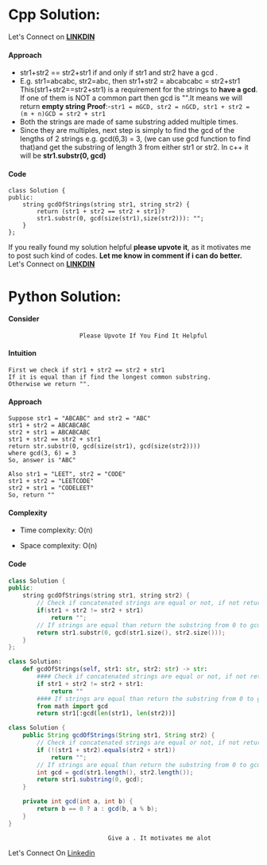 # Cpp Solution:
Let's Connect on ****[LINKDIN](https://www.linkedin.com/in/mahesh-vishnoi-a4a47a193)****
#### Approach

 - str1+str2 == str2+str1 if and only if str1 and str2 have a gcd . 
- E.g. str1=abcabc, str2=abc, then str1+str2 = abcabcabc = str2+str1
This(str1+str2==str2+str1) is a requirement for the strings to **have a gcd**. If one of them is NOT a common part then  gcd is "".It means we will return **empty string**
**Proof**:-`str1 = mGCD, str2 = nGCD, str1 + str2 = (m + n)GCD = str2 + str1`
- Both the strings are made of same substring added multiple times.
- Since they are multiples, next step is simply to find the gcd of the lengths of 2 strings e.g. gcd(6,3) = 3, (we can use gcd function to find that)and get the substring of length 3 from either str1 or str2.
In c++ it will be **str1.substr(0, gcd)**


#### Code
```
class Solution {
public:
    string gcdOfStrings(string str1, string str2) {
        return (str1 + str2 == str2 + str1)? 
        str1.substr(0, gcd(size(str1),size(str2))): "";
    }
};
```
If you really found my solution helpful **please upvote it**, as it motivates me to post such kind of codes.
**Let me know in comment if i can do better.**
Let's Connect on **[LINKDIN](https://www.linkedin.com/in/mahesh-vishnoi-a4a47a193)**





# Python Solution:
#### Consider
```
                    Please Upvote If You Find It Helpful
```
#### Intuition
<!-- Describe your first thoughts on how to solve this problem. -->
    First we check if str1 + str2 == str2 + str1
    If it is equal than if find the longest common substring.
    Otherwise we return "".
#### Approach
<!-- Describe your approach to solving the problem. -->
    Suppose str1 = "ABCABC" and str2 = "ABC"
    str1 + str2 = ABCABCABC
    str2 + str1 = ABCABCABC
    str1 + str2 == str2 + str1
    return str.substr(0, gcd(size(str1), gcd(size(str2))))
    where gcd(3, 6) = 3
    So, answer is "ABC"

    Also str1 = "LEET", str2 = "CODE"
    str1 + str2 = "LEETCODE"
    str2 + str1 = "CODELEET"
    So, return ""
#### Complexity
- Time complexity: O(n)
<!-- Add your time complexity here, e.g. $$O(n)$$ -->

- Space complexity: O(n)
<!-- Add your space complexity here, e.g. $$O(n)$$ -->

#### Code
```cpp
class Solution {
public:
    string gcdOfStrings(string str1, string str2) {
        // Check if concatenated strings are equal or not, if not return ""
        if(str1 + str2 != str2 + str1)
            return "";
        // If strings are equal than return the substring from 0 to gcd of size(str1), size(str2)
        return str1.substr(0, gcd(str1.size(), str2.size()));
    }
};
```
```python
class Solution:
    def gcdOfStrings(self, str1: str, str2: str) -> str:
        #### Check if concatenated strings are equal or not, if not return ""
        if str1 + str2 != str2 + str1:
            return ""
        #### If strings are equal than return the substring from 0 to gcd of size(str1), size(str2)
        from math import gcd
        return str1[:gcd(len(str1), len(str2))]

```
```Java
class Solution {
    public String gcdOfStrings(String str1, String str2) {
        // Check if concatenated strings are equal or not, if not return ""
        if (!(str1 + str2).equals(str2 + str1))
            return "";
        // If strings are equal than return the substring from 0 to gcd of size(str1), size(str2)
        int gcd = gcd(str1.length(), str2.length());
        return str1.substring(0, gcd);
    }

    private int gcd(int a, int b) {
        return b == 0 ? a : gcd(b, a % b);
    }
}

```
```
                            Give a . It motivates me alot
```
Let's Connect On [Linkedin](https://www.linkedin.com/in/naman-agarwal-0551aa1aa/)